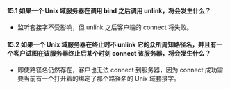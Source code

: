#### 15.1 如果一个 Unix 域服务器在调用 bind 之后调用 unlink，将会发生什么？

  * 监听套接字不受影响，但 unlink 之后客户端的 connect 将失败。

#### 15.2 如果一个 Unix 域服务器在终止时不 unlink 它的众所周知路径名，并且有一个客户试图在该服务器终止后某个时刻 connect 该服务器，将会发生什么？

  * 即使路径名仍然存在，客户也无法 connect 到服务器，因为 connect 成功需要当前有一个打开着的绑定了那个路径名的 Unix 域套接字。 

